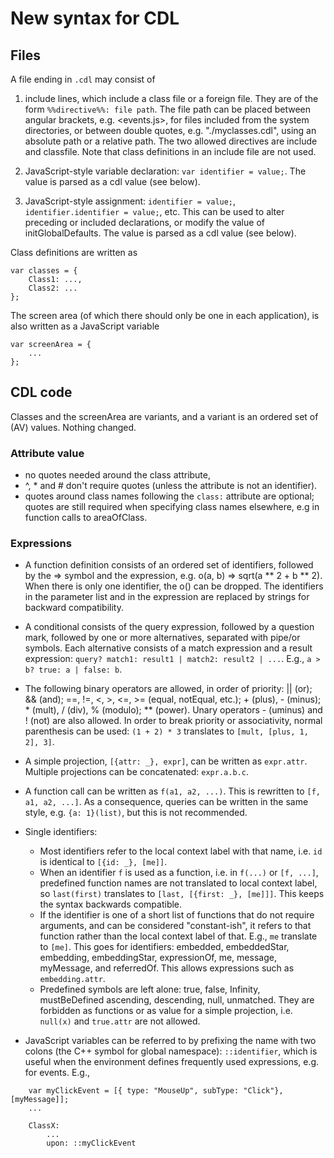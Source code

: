 # New syntax for CDL

## Files

A file ending in `.cdl` may consist of

1. include lines, which include a class file or a foreign file. They are of the
form `%%directive%%: file path`. The file path can be placed between angular
brackets, e.g. <events.js>, for files included from the system directories, or
between double quotes, e.g. "./myclasses.cdl", using an absolute path or a
relative path. The two allowed directives are include and classfile. Note that
class definitions in an include file are not used.

2. JavaScript-style variable declaration: `var identifier = value;`. The value is parsed as a cdl value (see below).

3. JavaScript-style assignment: `identifier = value;`, `identifier.identifier = value;`, etc. This can be used to alter preceding or included declarations, or modify the value of initGlobalDefaults. The value is parsed as a cdl value (see below).

Class definitions are written as

    var classes = {
        Class1: ...,
        Class2: ...
    };

The screen area (of which there should only be one in each application), is also written as a JavaScript variable

    var screenArea = {
        ...
    };

## CDL code

Classes and the screenArea are variants, and a variant is an ordered set of (AV) values. Nothing changed.

### Attribute value

- no quotes needed around the class attribute,
- ^, * and # don't require quotes (unless the attribute is not an identifier).
- quotes around class names following the `class:` attribute are optional; quotes are still required when specifying class names elsewhere, e.g in function calls to areaOfClass.

### Expressions

- A function definition consists of an ordered set of identifiers, followed by the => symbol and the expression, e.g. o(a, b) => sqrt(a ** 2 + b ** 2). When there is only one identifier, the o() can be dropped. The identifiers in the parameter list and in the expression are replaced by strings for backward compatibility.

- A conditional consists of the query expression, followed by a question mark, followed by one or more alternatives, separated with pipe/or symbols. Each alternative consists of a match expression and a result expression: `query? match1: result1 | match2: result2 | ...`. E.g., `a > b? true: a | false: b`.

- The following binary operators are allowed, in order of priority: || (or); && (and); ==, !=, <, >, <=, >= (equal, notEqual, etc.); + (plus), - (minus); * (mult), / (div), % (modulo); ** (power). Unary operators - (uminus) and ! (not) are also allowed. In order to break priority or associativity, normal parenthesis can be used: `(1 + 2) * 3` translates to `[mult, [plus, 1, 2], 3]`.

- A simple projection, `[{attr: _}, expr]`, can be written as `expr.attr`. Multiple projections can be concatenated: `expr.a.b.c`.

- A function call can be written as `f(a1, a2, ...)`. This is rewritten to `[f, a1, a2, ...]`. As a consequence, queries can be written in the same style, e.g. `{a: 1}(list)`, but this is not recommended.

- Single identifiers:

  - Most identifiers refer to the local context label with that name, i.e. `id` is identical to `[{id: _}, [me]]`.
  - When an identifier `f` is used as a function, i.e. in `f(...)` or `[f, ...]`, predefined function names are not translated to local context label, so `last(first)` translates to `[last, [{first: _}, [me]]]`. This keeps the syntax backwards compatible.
  - If the identifier is one of a short list of functions that do not require arguments, and can be considered "constant-ish", it refers to that function rather than the local context label of that. E.g., `me` translate to `[me]`. This goes for identifiers: embedded, embeddedStar, embedding, embeddingStar, expressionOf, me, message, myMessage, and referredOf. This allows expressions such as `embedding.attr`.
  - Predefined symbols are left alone: true, false, Infinity, mustBeDefined ascending, descending, null, unmatched. They are forbidden as functions or as value for a simple projection, i.e. `null(x)` and `true.attr` are not allowed.

- JavaScript variables can be referred to by prefixing the name with two colons (the C++ symbol for global namespace): `::identifier`, which is useful when the environment defines frequently used expressions, e.g. for events. E.g.,

```
    var myClickEvent = [{ type: "MouseUp", subType: "Click"}, [myMessage]];
    ...

    ClassX:
        ...
        upon: ::myClickEvent
```
